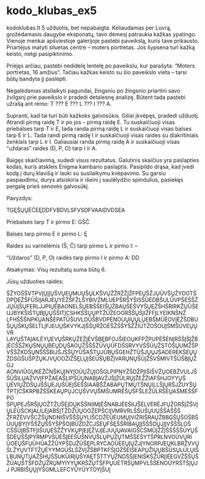 # kodo_klubas_ex5
kodoklubas.lt 5 užduotis, bet nepabaigta.
Keliaudamas per Luvrą, grožėdamasis daugybe eksponatų, tavo dėmesį patraukia kažkas ypatingo. Vienoje menkai apšviestoje 
galerijoje pastebi paveikslą, kuris tave prikausto. Priartėjus matyti siluetas centre – moters portretas. Jos šypsena turi 
kažką keisto, netgi pasipiktinimo.

Priėjęs arčiau, pastebi nedidelę lentelę po paveikslu, kur parašyta: “Moters portretas, 16 amžius”. Tačiau kažkas keisto su 
šio paveikslo vieta – tarsi būtų bandyta jį paslėpti.

Negalėdamas atsilaikyti pagundai, žingsniu po žingsnio priartini savo žvilgsnį prie paveikslo ir pradedi detalesnę analizę.
Būtent tada pastebi užrašą ant rėmo: T ??? E ??? L ??? I ??? A.

Supranti, kad tai turi būti kažkoks galvosūkis. Giliai įkvėpęs, pradedi užduotį. Atrandi pirmą raidę T ir po jos – pirmą 
raidę E. Tu suskaičiuoji visas priebalses tarp T ir E, tada randa pirmą raidę L ir suskaičiuoji visas balses tarp E ir L. 
Tada randi pirmą raidę I ir suskaičiuoji visas raides su diakritiniais ženklais tarp L ir I. Galiausiai randa pirmą raidę A 
ir suskaičiuoji visas “uždaras” raides (D, P, O) tarp I ir A.

Baigęs skaičiavimą, sudedi visus rezultatus. Galutinis skaičius yra paslapties kodas, kuris atskleis Enigma kambario paslaptis. 
Pasipildo drąsa, kad įvedi kodą į durų klavišą ir lauki su susilaikymu kvėpavimo. Su garsiu paspaudimu, durys atsiskiria ir 
išeini į saulėlydžio spindulius, pasiekęs pergalę prieš senovės galvosūkį.

Pavyzdys:

TGĘŠŲŲĖČEĘDDFVBDVLSFVSDFVAAIDVDSEA

Priebalsės tarp T ir pirmo E: GŠČ

Balsės tarp pirmo E ir pirmo L: Ę

Raides su varnelėmis (Š, Č) tarp pirmo L ir pirmo I: –

“Uždaros” (D, P, O) raidės tarp pirmo I ir pirmo A: DD

Atsakymas: Visų rezultatų suma būtų 6.

Jūsų užduoties raidės:

ŠŽYOŠŠVTPVĮŲĮĮŲŠVŲEŲMUŲŠŲLKŠVŲŽŽRŽŽĮŽFPĖŲŠŽJŲŪVŠŲŽYDGTŠDPDEŽŠFŪŠIĮARJEŲYĖŽŠFŽLŠYBIVŽMLUEPŠRŠYŠISŠŪĖDBŠULŪVPŠĖŠŠŽ
JŲŪĮŠŲFERLJJPIŲĖBAONELŠŲEBŠŠEIŠŲŽBAŲŠĖŠVYŠŲĘŽŠHŠRIRKŽŲŪŠEUJBYKŠIŠTŲBĮŲŲŠŠITĮCSHKŠŠŲŲPTŽŪŽEOORŠŠŲŠĮIŽFFĮLYEIKNŠNŽ
LFHŠŠŠNPKŲANŠĖPATŪŠUVLDŪŠBVDPĖNOUŲIŲŲLŲEBŠMŪĖOVĮĖŽŠDBUŠŲŲŠKŲŠELTLĮFJEUŲŠKVYKJĮŠŠŲRŽOĖŠŽŠŠYŠŽŽIŪTŽOŠOUĮŠMŠŪVEŲŲVR
LAYŲŠTAĮAILĖYŲEVŲŠRKŲŽEŽĮĖVŠBĘBFOJŠIEOŲKFPŽPUPĖŠĖNĮRŠŠĮŠĮŽBĮĖCŠŠŽKŲŠNŲŲBĖŲDŲŠAOŲŽŠŠŠŽŪVŲŪFDŠSRVYVŠŠŪŲŽSTOŠŲUMŽŠP
VŠŠŽKDŠŲNŠŠŠBIJŠJŠŠŲYŪŠAŠTŲJŪBŲŠGEHŽTŪŠJŲŲJŠADEREKŠEŲŲŽDSGŠUŠPŽŲKJVŲOOŽIŽŠĘLŲĮŠEŪŠŲBŽĮVARŲNŲŠŪĮŽŠVŠMIVTŠŪŠBĮŲŽGJ
AONVIŪGŲKĖŽČNŠKŲĮNYĮOŪŲŽŲĮOŠGLPIPNYŽŠDŽPĮIŠIŠVŽŲOĖBŽVULJŠŠŪŠILŲAŽVVĮFPŽAĖAŠLIPŠŪŲNABĮAVŽJŠĮŽŪLRŲĮŽEŽŽIAFŠHJOYYŲŠ
ŲĖVIŲŽDŠŲJŠŠŲĖJŲŠŪEĮŠEŠŠIAABŠŽABAPŲTMŲTŠNŲILLŠĮŲRŠJŽUYŠŲTPTĮCŠKRPBŽŠŠKĖAŲPŲJCŲŠVVŲŠMŠUMRĖŠŲŠFŠLEŽŪLRŠĖŲAŠMEŠŠFPO
ŠPŲPEJŠRŠĮŲOŽTŽUŠĖĮDŲKŠŠNIIMĮĖŠNABJĖEŠIIJŠĖLVĖRĖJFŲŽORŠĮŽŠVĮŲLEŪŠCKĮALILEĮABŠĮTŽDŽŪŲOOŽEPŠCIĮVMRVRLŠŠUŠŲUŲŠŠAŠŠŠ
ŽFRŽĖVVŠCŽŠŲNDNIŠVŠŠŠŲYLIŠCDŽĖŪĖUMŲĮVIŽRIŠRAŲŽBBGŠŲŠOŠBŠŪUŲBYĮYŠŠŽŲŠŠYŠPŠOĮBŪŽDŽCJŠĖŲFŠĘŠŠRIBAŲĮĮŠŠŠOŲJĮĮVŠŠŠLOŠ
CŠŠŪĮBŠTFĮIŠUŲĖŠŽŽYVKŲPĮEĮĘŽVJĮĖJUŲŲAVAIGŠCŠMŪĮŽŽĮŠŠŠŠŠŪYŲŠŠDĖŲŠŠĮPYRMPVŠŪĖŠĮEĖŠŪŠNVŲŠLŲPŲŽŲTMŠŠĖŠYTŠPRLNVOŪVŲRI
ŪOĖŲŠFŲŪHŪAŽŽŪYPŠDJŽŪŠĘPLRYCAOŪEEŲĮŲŽJĮYNORPJEŲKLBRŽVVŲŠLŽYŲVTFTŽŲĖYYMGŪŠLŠŽVĮŽŠBPTKFŠĮOŽŠĖIŠEAPŲŽIŲŲBŠŪSŲLŪLŲIŠ
LBUNŲTŲAŽŠHŲŠŠUKŪIRĮŲŠYAĘTŠTTYŲŽNDŠŠĮENIŠKŠŽŪRĮIĖEGVŽŠŠŲŠŽŪAŲŠTŠFDŽŲŽRŲMYIYYŲKRŠŽŲTŠFPŲŪĖTRŠŲMPVLŠŠĖNOŪYRŠTŠĮŲJJ
PJRBIŠŲŲĮYŠGMLLEFCYŪYŪYTOYĮŠUĮ
